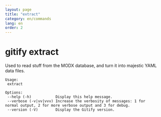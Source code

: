 ```yaml
---
layout: page
title: "extract"
category: en/commands
lang: en
order: 2
---
```


# gitify extract

Used to read stuff from the MODX database, and turn it into majestic YAML data files. 

```
Usage:
 extract

Options:
 --help (-h)           Display this help message.
 --verbose (-v|vv|vvv) Increase the verbosity of messages: 1 for normal output, 2 for more verbose output and 3 for debug.
 --version (-V)        Display the Gitify version.
```

